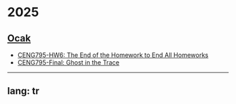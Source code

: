 # 2025

## [Ocak](/gönderiler/2025/01)

- [CENG795-HW6: The End of the Homework to End All Homeworks](/gönderiler/2025/01/ceng795-hw6)
- [CENG795-Final: Ghost in the Trace](/gönderiler/2025/01/ceng795-final)

---
lang: tr
---

